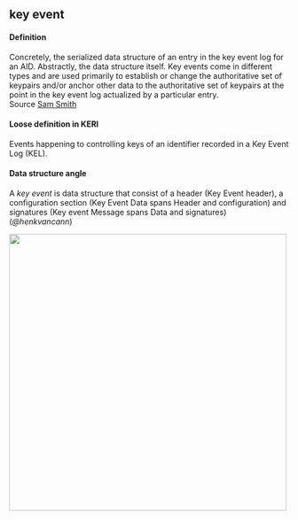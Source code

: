## key event

<h4>Definition</h4><p>Concretely, the serialized data structure of an entry in the key event log for an AID. Abstractly, the data structure itself. Key events come in different types and are used primarily to establish or change the authoritative set of keypairs and/or anchor other data to the authoritative set of keypairs at the point in the key event log actualized by a particular entry.<br>Source <a href="https://github.com/WebOfTrust/ietf-keri/blob/main/draft-ssmith-keri.md#basic-terminology">Sam Smith</a></p><h4>Loose definition in KERI</h4><p>Events happening to controlling keys of an identifier recorded in a Key Event Log (KEL).</p><h4>Data structure angle</h4><p>A <em>key event</em> is data structure that consist of a header (Key Event header), a configuration section (Key Event Data spans Header and configuration) and signatures (Key event Message spans Data and signatures)<br>(<em>@henkvancann</em>)</p><img src="https://github.com/WebOfTrust/keri/blob/main/images/Key-Event.png" width="500" />

